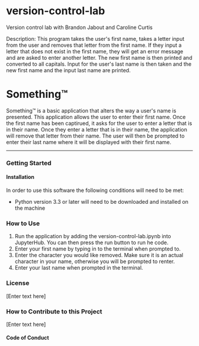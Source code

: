 # version-control-lab
Version control lab with Brandon Jabout and Caroline Curtis


Description:
This program takes the user's first name, takes a letter input from the user and removes that letter from the first name. If they input a letter that does not exist in the first name, they will get an error message and are asked to enter another letter. The new first name is then printed and converted to all capitals. Input for the user's last name is then taken and the new first name and the input last name are printed.

# Something™

Something™ is a basic application that alters the way a user's name is presented. This application allows the user to enter their first name. Once the first name has been captirued, it asks for the user to enter a letter that is in their name. Once they enter a letter that is in their name, the application will remove that letter from their name. The user will then be prompted to enter their last name where it will be displayed with their first name.

---

### Getting Started

#### Installation

In order to use this software the following conditions will need to be met:
- Python version 3.3 or later will need to be downloaded and installed on the machine

### How to Use

1. Run the application by adding the version-control-lab.ipynb into JupyterHub. You can then press the run button to run he code.
2. Enter your first name by typing in to the terminal when prompted to.
3. Enter the character you would like removed. Make sure it is an actual character in your name, otherwise you will be prompted to renter.
4. Enter your last name when prompted in the terminal.

### License

[Enter text here]

### How to Contribute to this Project

[Enter text here]

#### Code of Conduct

